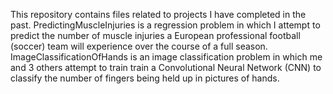 This repository contains files related to projects I have completed in the past. PredictingMuscleInjuries is a regression problem in which I attempt to predict the number of muscle injuries 
a European professional football (soccer) team will experience over the course of a full season. ImageClassificationOfHands is an image classification problem in which me and 3 others attempt to train
train a Convolutional Neural Network (CNN) to classify the number of fingers being held up in pictures of hands.
